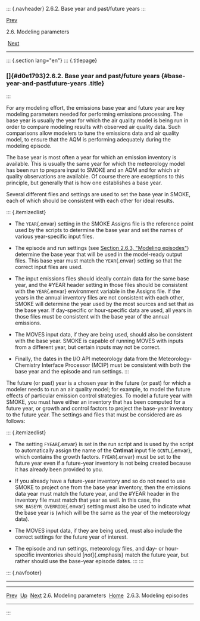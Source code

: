 ::: {.navheader}
2.6.2. Base year and past/future years
:::

[Prev](ch02s06.html) 

2.6. Modeling parameters

 [Next](ch02s06s03.html)

------------------------------------------------------------------------

::: {.section lang="en"}
::: {.titlepage}
<div>

<div>

### []{#d0e1793}2.6.2. Base year and past/future years {#base-year-and-pastfuture-years .title}

</div>

</div>
:::

For any modeling effort, the emissions base year and future year are key
modeling parameters needed for performing emissions processing. The base
year is usually the year for which the air quality model is being run in
order to compare modeling results with observed air quality data. Such
comparisons allow modelers to tune the emissions data and air quality
model, to ensure that the AQM is performing adequately during the
modeling episode.

The base year is most often a year for which an emission inventory is
available. This is usually the same year for which the meteorology model
has been run to prepare input to SMOKE and an AQM and for which air
quality observations are available. Of course there are exceptions to
this principle, but generally that is how one establishes a base year.

Several different files and settings are used to set the base year in
SMOKE, each of which should be consistent with each other for ideal
results.

::: {.itemizedlist}
-   The `YEAR`{.envar} setting in the SMOKE Assigns file is the
    reference point used by the scripts to determine the base year and
    set the names of various year-specific input files.

-   The episode and run settings (see [Section 2.6.3, "Modeling
    episodes"](ch02s06s03.html "2.6.3. Modeling episodes")) determine
    the base year that will be used in the model-ready output files.
    This base year must match the `YEAR`{.envar} setting so that the
    correct input files are used.

-   The input emissions files should ideally contain data for the same
    base year, and the \#YEAR header setting in those files should be
    consistent with the `YEAR`{.envar} environment variable in the
    Assigns file. If the years in the annual inventory files are not
    consistent with each other, SMOKE will determine the year used by
    the most sources and set that as the base year. If day-specific or
    hour-specific data are used, all years in those files must be
    consistent with the base year of the annual emissions.

-   The MOVES input data, if they are being used, should also be
    consistent with the base year. SMOKE is capable of running MOVES
    with inputs from a different year, but certain inputs may not be
    correct.

-   Finally, the dates in the I/O API meteorology data from the
    Meteorology-Chemistry Interface Processor (MCIP) must be consistent
    with both the base year and the episode and run settings.
:::

The future (or past) year is a chosen year in the future (or past) for
which a modeler needs to run an air quality model; for example, to model
the future effects of particular emission control strategies. To model a
future year with SMOKE, you must have either an inventory that has been
computed for a future year, or growth and control factors to project the
base-year inventory to the future year. The settings and files that must
be considered are as follows:

::: {.itemizedlist}
-   The setting `FYEAR`{.envar} is set in the run script and is used by
    the script to automatically assign the name of the **Cntlmat** input
    file `GCNTL`{.envar}, which contains the growth factors.
    `FYEAR`{.envar} must be set to the future year even if a future-year
    inventory is not being created because it has already been provided
    to you.

-   If you already have a future-year inventory and so do not need to
    use SMOKE to project one from the base year inventory, then the
    emissions data year must match the future year, and the \#YEAR
    header in the inventory file must match that year as well. In this
    case, the `SMK_BASEYR_OVERRIDE`{.envar} setting must also be used to
    indicate what the base year is (which will be the same as the year
    of the meteorology data).

-   The MOVES input data, if they are being used, must also include the
    correct settings for the future year of interest.

-   The episode and run settings, meteorology files, and day- or
    hour-specific inventories should [*not*]{.emphasis} match the future
    year, but rather should use the base-year episode dates.
:::
:::

::: {.navfooter}

------------------------------------------------------------------------

  --------------------------- -------------------- ---------------------------
  [Prev](ch02s06.html)         [Up](ch02s06.html)      [Next](ch02s06s03.html)
  2.6. Modeling parameters     [Home](index.html)     2.6.3. Modeling episodes
  --------------------------- -------------------- ---------------------------
:::
